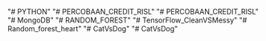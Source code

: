 "# PYTHON" 
"# PERCOBAAN_CREDIT_RISL" 
"# PERCOBAAN_CREDIT_RISL" 
"# MongoDB" 
"# RANDOM_FOREST" 
"# TensorFlow_CleanVSMessy" 
"# Random_forest_heart" 
"# CatVsDog" 
"# CatVsDog" 

